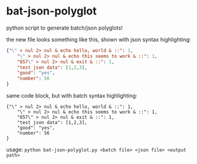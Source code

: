 # bat-json-polyglot

python script to generate batch/json polyglots!

the new file looks something like this, shown with json syntax highlighting:
```json
{"\" > nul 2> nul & echo hello, world & ::": 1,
    "\" > nul 2> nul & echo this seems to work & ::": 1,
    "857\" > nul 2> nul & exit & ::": 1,
    "test json data": [1,2,3],
    "good": "yes",
    "number": 56
}
```

same code block, but with batch syntax highlighting:
```batch
{"\" > nul 2> nul & echo hello, world & ::": 1,
    "\" > nul 2> nul & echo this seems to work & ::": 1,
    "857\" > nul 2> nul & exit & ::": 1,
    "test json data": [1,2,3],
    "good": "yes",
    "number": 56
}
```


usage: `python bat-json-polyglot.py <batch file> <json file> <output path>`
